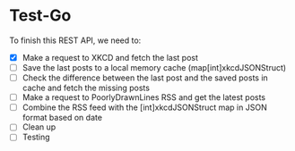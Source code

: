 # Test-Go

To finish this REST API, we need to:

- [X] Make a request to XKCD and fetch the last post
- [ ] Save the last posts to a local memory cache (map[int]xkcdJSONStruct)
- [ ] Check the difference between the last post and the saved posts in cache and fetch the missing posts
- [ ] Make a request to PoorlyDrawnLines RSS and get the latest posts
- [ ] Combine the RSS feed with the [int]xkcdJSONStruct map in JSON format based on date
- [ ] Clean up
- [ ] Testing